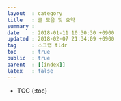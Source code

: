 ```yaml
---
layout  : category
title   : 글 모음 및 요약
summary :
date    : 2018-01-11 10:30:30 +0900
updated : 2018-02-07 21:34:09 +0900
tag     : 스크랩 tldr
toc     : true
public  : true
parent  : [[index]]
latex   : false
---
```

* TOC
{:toc}


